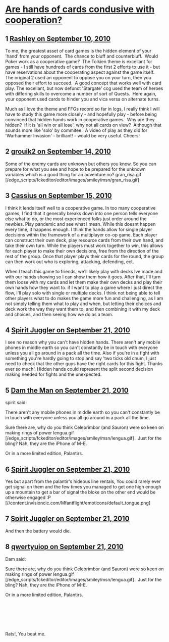 # [Are hands of cards condusive with cooperation?](https://community.fantasyflightgames.com/topic/35278-are-hands-of-cards-condusive-with-cooperation/)

## 1 [Rashley on September 10, 2010](https://community.fantasyflightgames.com/topic/35278-are-hands-of-cards-condusive-with-cooperation/?do=findComment&comment=355652)

To me, the greatest asset of card games is the hidden element of your 'hand' from your opponent.  The chance to bluff and counterbluff.  Would Poker work as a cooperative game?  The Tolkien theme is excellant for games - I still have hundreds of cards from the first 2 efforts to use it - but have reservations about the cooperating aspect against the game itself.  The original 2 used an opponent to oppose you on your turn, then you opposed their effort to succeed.  A good concept that works well with card play. The excellant, but now defunct 'Stargate' ccg used the team of heroes with differing skills to overcome a number of sort of Quests.  Here again, your opponent used cards to hinder you and vica versa on alternate turns.

Much as I love the theme and FFGs record so far in lcgs, I really think I will have to study this game more closely - and hopefully play - before being convinced that hidden hands work in cooperative games.  Why are they hidden?  If it is 'all win or all lose', why not all cards on view?  Although that sounds more like 'solo' by commitee.  A video of play as they did for 'Warhammer Invasion' - brilliant! - would be very useful. Cheers!

## 2 [grouik2 on September 14, 2010](https://community.fantasyflightgames.com/topic/35278-are-hands-of-cards-condusive-with-cooperation/?do=findComment&comment=357149)

Some of the enemy cards are unknown but others you know. So you can prepare for what you see and hope to be prepared for the unknown variables which is a good thing for an adventure no? gran_risa.gif [/edge_scripts/fckeditor/editor/images/smiley/msn/gran_risa.gif]

## 3 [Cassius on September 15, 2010](https://community.fantasyflightgames.com/topic/35278-are-hands-of-cards-condusive-with-cooperation/?do=findComment&comment=357460)

I think it lends itself well to a cooperative game. In too many cooperative games, I find that it generally breaks down into one person tells everyone else what to do, or the most experienced folks just order around the newbies. Play pandemic and see what I mean. While this doesnt happen every time, it happens enough. I think the hands allow for single player decisions within the framework of a multiplayer co-op game. Each player can construct their own deck, play resource cards from their own hand, and take their own turn. While the players must work together to win, this allows for each player to make their own decisions, free from the direction of the rest of the group. Once that player plays their cards for the round, the group can then work out who is exploring, attacking, defending, ect.

When I teach this game to friends, we'll likely play with decks Ive made and with our hands showing so I can show them how it goes. After that, I'll turn them loose with my cards and let them make their own decks and play their own hands how they want to. if I want to play a game where I just direct the flow, I'll play solo with single or multiple decks. I think not being able to tell other players what to do makes the game more fun and challenging, as I am not simply telling them what to play and when, but letting their choices and deck work the way they want them to, and then combining it with my deck and choices, and then seeing how we do as a team.

## 4 [Spirit Juggler on September 21, 2010](https://community.fantasyflightgames.com/topic/35278-are-hands-of-cards-condusive-with-cooperation/?do=findComment&comment=360953)

I see no reason why you can't have hidden hands. There aren't any mobile phones in middle earth so you can't constantly be in touch with everyone unless you all go around in a pack all the time. Also if you're in a fight with something you're hardly going to stop and say 'two ticks old chum, I just need to check that the other guys have the right cards for this fight. Thanks ever so much'. Hidden hands could represent the split second decision making needed for fights and the unexpected.  

## 5 [Dam the Man on September 21, 2010](https://community.fantasyflightgames.com/topic/35278-are-hands-of-cards-condusive-with-cooperation/?do=findComment&comment=360999)

spirit said:

There aren't any mobile phones in middle earth so you can't constantly be in touch with everyone unless you all go around in a pack all the time.



Sure there are, why do you think Celebrimbor (and Sauron) were so keen on making rings of power lengua.gif [/edge_scripts/fckeditor/editor/images/smiley/msn/lengua.gif] . Just for the bling? Nah, they are the iPhone of M-E.

Or in a more limited edition, Palantirs.

## 6 [Spirit Juggler on September 21, 2010](https://community.fantasyflightgames.com/topic/35278-are-hands-of-cards-condusive-with-cooperation/?do=findComment&comment=361009)

Yes but apart from the palantir's hideous line rentals, You could rarely ever get signal on them and the few times you managed to get one high enough up a mountain to get a bar of signal the bloke on the other end would be otherwise engaged :P [//content.invisioncic.com/Mfantflight/emoticons/default_tongue.png] 

## 7 [Spirit Juggler on September 21, 2010](https://community.fantasyflightgames.com/topic/35278-are-hands-of-cards-condusive-with-cooperation/?do=findComment&comment=361010)

And then the battery would die. 

## 8 [qwertyuiop on September 21, 2010](https://community.fantasyflightgames.com/topic/35278-are-hands-of-cards-condusive-with-cooperation/?do=findComment&comment=361166)

Dam said:

Sure there are, why do you think Celebrimbor (and Sauron) were so keen on making rings of power lengua.gif [/edge_scripts/fckeditor/editor/images/smiley/msn/lengua.gif] . Just for the bling? Nah, they are the iPhone of M-E.

Or in a more limited edition, Palantirs.

 

 

 

Rats!, You beat me.

